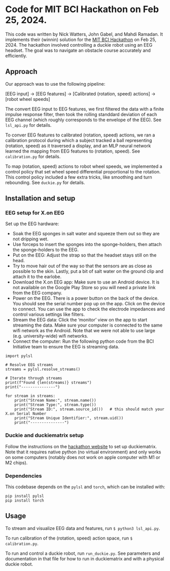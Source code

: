 # Code for MIT BCI Hackathon on Feb 25, 2024.

This code was written by Nick Watters, John Gabel, and Mahdi Ramadan. It
implements their (winnin) solution for the
[MIT BCI Hackathon](https://bci-i.github.io/hackathon) on Feb 25, 2024. The
hackathon involved controlling a duckie robot using an EEG headset. The goal was
to navigate an obstacle course accurately and efficiently.

## Approach

Our approach was to use the following pipeline:

[EEG input] -> [EEG features] -> [Calibrated (rotation, speed) actions] ->
[robot wheel speeds]

The convert EEG input to EEG features, we first filtered the data with a finite
impulse response filter, then took the rolling standdard deviation of each EEG
channel (which roughly corresponds to the envelope of the EEG). See `lsl_api.py`
for details.

To conver EEG features to calibrated (rotation, speed) actions, we ran a
calibration protocol during which a subject tracked a ball representing
(rotation, speed) as it traversed a display, and an MLP neural network learned
the mapping from EEG features to (rotation, speed). See `calibration.py` for
details.

To map (rotation, speed) actions to robot wheel speeds, we implemented a control
policy that set wheel speed differential proportional to the rotation. This
control policy included a few extra tricks, like smoothing and turn rebounding.
See `duckie.py` for details.

## Installation and setup

### EEG setup for X.on EEG

Set up the EEG hardware:
* Soak the EEG sponges in salt water and squeeze them out so they are not
  dripping wet. 
* Use forceps to insert the sponges into the sponge-holders, then attach the
  sponge-holders to the EEG. 
* Put on the EEG: Adjust the strap so that the headset stays still on the head.
* Try to move hair out of the way so that the sensors are as close as possible 
  to the skin. Lastly, put a bit of salt water on the ground clip and attach it
  to the earlobe.
* Download the X.on EEG app: Make sure to use an Android device. It is not 
  available on the Google Play Store so you will need a private link from the
  EEG company.
* Power on the EEG. There is a power button on the back of the device. You
  should see the serial number pop up on the app. Click on the device to
  connect. You can use the app to check the electrode impedances and control
  various settings like filters. 
* Stream the EEG data: Click the ‘monitor’ view on the app to start streaming
  the data. Make sure your computer is connected to the same wifi network as the
  Android. Note that we were not able to use large (e.g. university-wide) wifi
  networks. 
* Connect the computer: Run the following python code from the BCI Initiative
  team to ensure the EEG is streaming data.

```
import pylsl

# Resolve EEG streams
streams = pylsl.resolve_streams()

# Iterate through streams
print(f"Found {len(streams)} streams")
print("---------------")

for stream in streams:
    print("Stream Name:", stream.name())
    print("Stream Type:", stream.type())
    print("Stream ID:", stream.source_id())   # this should match your X.on Serial Number
    print("Stream Unique Identifier:", stream.uid())
    print("---------------")
```


### Duckie and duckiematrix setup

Follow the instructions on the
[hackathon website](https://bci-i.github.io/hackathon-materials) to set up
duckiematrix. Note that it requires native python (no virtual environment) and
only works on some computers (notably does not work on apple computer with M1 or
M2 chips).

### Dependencies

This codebase depends on the `pylsl` and `torch`, which can be installed with:
```
pip install pylsl
pip install torch
```

## Usage

To stream and visualize EEG data and features, run `$ python3 lsl_api.py`.

To run calibration of the (rotation, speed) action space, run
`$ calibration.py`.

To run and control a duckie robot, run `run_duckie.py`. See parameters and
documentation in that file for how to run in duckiematrix and with a physical
duckie robot.